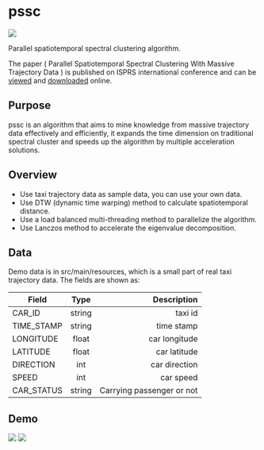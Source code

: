 # pssc	
[![](https://img.shields.io/badge/maven-v3.2.2-brightgreen.svg)](http://mvnrepository.com/)

Parallel spatiotemporal spectral clustering algorithm. 

The paper ( Parallel Spatiotemporal Spectral Clustering With Massive Trajectory Data ) is published on ISPRS international conference and can be [viewed](http://adsabs.harvard.edu/abs/2017ISPAr42W7.1173G) and [downloaded](https://www.int-arch-photogramm-remote-sens-spatial-inf-sci.net/XLII-2-W7/1173/2017/isprs-archives-XLII-2-W7-1173-2017.pdf) online.

## Purpose
pssc is an algorithm that aims to mine knowledge from massive trajectory data effectively and efficiently, it expands the time dimension on traditional spectral cluster and speeds up the algorithm by multiple  acceleration solutions.

## Overview
* Use taxi trajectory data as sample data, you can use your own data.
* Use DTW (dynamic time warping) method to calculate spatiotemporal distance.
* Use a  load  balanced  multi-threading method to parallelize the algorithm.
* Use Lanczos method to accelerate the eigenvalue decomposition.

## Data
Demo data is in src/main/resources, which is a small part of real taxi trajectory data. The fields are shown as:



| Field            | Type       | Description               |
| ---------------- |:----------:| -------------------------:|
| CAR_ID           | string     | taxi id                   |
| TIME_STAMP       | string     | time stamp                |
| LONGITUDE        | float      | car longitude             |
| LATITUDE         | float      | car latitude              |
| DIRECTION        | int        | car direction             |
| SPEED            | int        | car speed                 |
| CAR_STATUS       | string     | Carrying passenger or not |

## Demo
![](https://github.com/gyzag/pssc/raw/master/img/Demo1.png)
![](https://github.com/gyzag/pssc/raw/master/img/Demo2.png)


